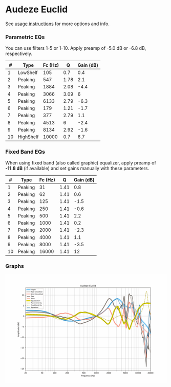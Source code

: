 # Audeze Euclid
See [usage instructions](https://github.com/jaakkopasanen/AutoEq#usage) for more options and info.

### Parametric EQs
You can use filters 1-5 or 1-10. Apply preamp of -5.0 dB or -6.8 dB, respectively.

|   # | Type      |   Fc (Hz) |    Q |   Gain (dB) |
|-----|-----------|-----------|------|-------------|
|   1 | LowShelf  |       105 | 0.7  |         0.4 |
|   2 | Peaking   |       547 | 1.78 |         2.1 |
|   3 | Peaking   |      1884 | 2.08 |        -4.4 |
|   4 | Peaking   |      3066 | 3.09 |         6   |
|   5 | Peaking   |      6133 | 2.79 |        -6.3 |
|   6 | Peaking   |       179 | 1.21 |        -1.7 |
|   7 | Peaking   |       377 | 2.79 |         1.1 |
|   8 | Peaking   |      4513 | 6    |        -2.4 |
|   9 | Peaking   |      8134 | 2.92 |        -1.6 |
|  10 | HighShelf |     10000 | 0.7  |         6.7 |

### Fixed Band EQs
When using fixed band (also called graphic) equalizer, apply preamp of **-11.8 dB** (if available) and set gains manually with these parameters.

|   # | Type    |   Fc (Hz) |    Q |   Gain (dB) |
|-----|---------|-----------|------|-------------|
|   1 | Peaking |        31 | 1.41 |         0.8 |
|   2 | Peaking |        62 | 1.41 |         0.6 |
|   3 | Peaking |       125 | 1.41 |        -1.5 |
|   4 | Peaking |       250 | 1.41 |        -0.6 |
|   5 | Peaking |       500 | 1.41 |         2.2 |
|   6 | Peaking |      1000 | 1.41 |         0.2 |
|   7 | Peaking |      2000 | 1.41 |        -2.3 |
|   8 | Peaking |      4000 | 1.41 |         1.1 |
|   9 | Peaking |      8000 | 1.41 |        -3.5 |
|  10 | Peaking |     16000 | 1.41 |        12   |

### Graphs
![](./Audeze%20Euclid.png)
